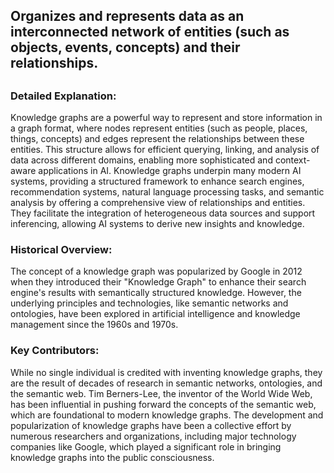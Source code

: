 ## Organizes and represents data as an interconnected network of entities (such as objects, events, concepts) and their relationships.
##

### Detailed Explanation:

Knowledge graphs are a powerful way to represent and store information in a graph format, where nodes represent entities (such as people, places, things, concepts) and edges represent the relationships between these entities. This structure allows for efficient querying, linking, and analysis of data across different domains, enabling more sophisticated and context-aware applications in AI. Knowledge graphs underpin many modern AI systems, providing a structured framework to enhance search engines, recommendation systems, natural language processing tasks, and semantic analysis by offering a comprehensive view of relationships and entities. They facilitate the integration of heterogeneous data sources and support inferencing, allowing AI systems to derive new insights and knowledge.

### Historical Overview:

The concept of a knowledge graph was popularized by Google in 2012 when they introduced their "Knowledge Graph" to enhance their search engine's results with semantically structured knowledge. However, the underlying principles and technologies, like semantic networks and ontologies, have been explored in artificial intelligence and knowledge management since the 1960s and 1970s.

### Key Contributors:

While no single individual is credited with inventing knowledge graphs, they are the result of decades of research in semantic networks, ontologies, and the semantic web. Tim Berners-Lee, the inventor of the World Wide Web, has been influential in pushing forward the concepts of the semantic web, which are foundational to modern knowledge graphs. The development and popularization of knowledge graphs have been a collective effort by numerous researchers and organizations, including major technology companies like Google, which played a significant role in bringing knowledge graphs into the public consciousness.